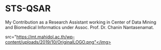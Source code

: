 # STS-QSAR
My Contribution as a Research Assistant working in Center of Data Mining and Biomedical Informatics under Assoc. Prof. Dr. Chanin Nantasenamat. 

<img>src="https://mt.mahidol.ac.th/wp-content/uploads/2019/10/OriginalLOGO.png"</img>
